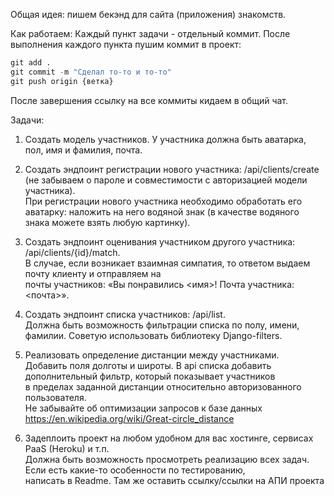 Общая идея: пишем бекэнд для сайта (приложения) знакомств.

Как работаем:
Каждый пункт задачи - отдельный коммит. После выполнения каждого пункта пушим коммит в проект:
```python
git add .
git commit -m "Сделал то-то и то-то"
git push origin {ветка}
```
После завершения ссылку на все коммиты кидаем в общий чат.

Задачи:

1. Создать модель участников. У участника должна быть аватарка, пол, имя и фамилия, почта.


2. Создать эндпоинт регистрации нового участника: /api/clients/create  
(не забываем о пароле и совместимости с авторизацией модели участника).  
При регистрации нового участника необходимо обработать его  
аватарку: наложить на него водяной знак 
(в качестве водяного знака можете взять любую картинку).


3. Создать эндпоинт оценивания участником другого участника: /api/clients/{id}/match.  
В случае, если возникает взаимная симпатия, то ответом выдаем почту клиенту и отправляем на  
почты участников: «Вы понравились <имя>! Почта участника: <почта>».


4. Создать эндпоинт списка участников: /api/list.  
Должна быть возможность фильтрации списка по полу, имени, фамилии. 
Советую использовать библиотеку Django-filters.


5. Реализовать определение дистанции между участниками.  
Добавить поля долготы и широты. В api списка добавить дополнительный фильтр, который показывает участников  
в пределах заданной дистанции относительно авторизованного пользователя.  
Не забывайте об оптимизации запросов к базе данных
https://en.wikipedia.org/wiki/Great-circle_distance


6. Задеплоить проект на любом удобном для вас хостинге, сервисах PaaS (Heroku) и т.п.  
Должна быть возможность просмотреть реализацию всех задач. Если есть какие-то особенности по тестированию,  
написать в Readme. Там же оставить ссылку/ссылки на АПИ проекта
